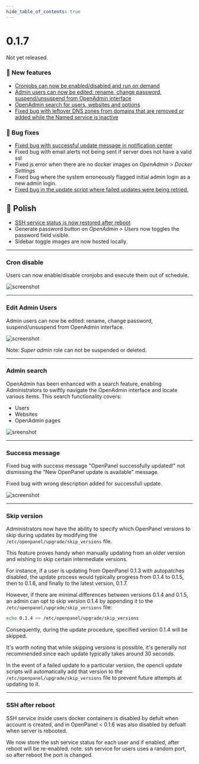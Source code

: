```yaml
--- 
hide_table_of_contents: true
---
```



# 0.1.7

Not yet released.

### 🚀 New features
- [Cronjobs can now be enabled/disabled and run on demand](#cron-disable)
- [Admin users can now be edited: rename, change password, suspend/unsuspend from OpenAdmin interface](#edit-admin-users)
- [OpenAdmin search for users, websites and options](#admin-search)
- [Fixed bug with leftover DNS zones from domains that are removed or added while the Named service is inactive](https://github.com/stefanpejcic/OpenPanel/issues/95)


### 🐛 Bug fixes
- [Fixed bug with successful update message in notification center](#success-message)
- Fixed bug with email alerts not being sent if server does not have  a valid ssl
- Fixed js error when there are no docker images on *OpenAdmin > Docker Settings*
- Fixed bug where the system erroneously flagged initial admin login as a new admin login.
- [Fixed bug in the update script where failed updates were being retried.](#skip-version)



## 💅 Polish
- [SSH service status is now restored after reboot](#ssh-after-reboot)
- Generate password button on *OpenAdmin > Users* now toggles the password field visible.
- Sidebar toggle images are now hosted locally.

----

### Cron disable

Users can now enable/disable cronjobs and execute them out of schedule.

![screenshot](https://i.postimg.cc/brZwBnSG/2024-04-15-23-56.png)


-----

### Edit Admin Users

Admin users can now be edited: rename, change password, suspend/unsuspend from OpenAdmin interface.

![screenshot](https://i.postimg.cc/Nf0sW-kvd/2024-04-16-10-39.png)

Note: *Super admin* role can not be suspended or deleted.

----

### Admin search

OpenAdmin has been enhanced with a search feature, enabling Administrators to swiftly navigate the OpenAdmin interface and locate various items.
This search functionality covers:
- Users
- Websites
- OpenAdmin pages

![sreenshot](https://i.postimg.cc/FFCV4Ktv/2024-04-17-14-35.png)



----

### Success message

Fixed bug with success message "OpenPanel successfully updated!" not dismissing the "New OpenPanel update is available" message.

Fixed bug with wrong description added for successfull update.

![screenshot](https://i.postimg.cc/PxDqzftk/2024-04-15-17-24.png)

----

### Skip version

Administrators now have the ability to specify which OpenPanel versions to skip during updates by modifying the `/etc/openpanel/upgrade/skip_versions` file.

This feature proves handy when manually updating from an older version and wishing to skip certain intermediate versions.

For instance, if a user is updating from OpenPanel 0.1.3 with autopatches disabled, the update process would typically progress from 0.1.4 to 0.1.5, then to 0.1.6, and finally to the latest version, 0.1.7.

However, if there are minimal differences between versions 0.1.4 and 0.1.5, an admin can opt to skip version 0.1.4 by appending it to the `/etc/openpanel/upgrade/skip_versions` file:

```bash
echo 0.1.4 >> /etc/openpanel/upgrade/skip_versions
```

Consequently, during the update procedure, specified version 0.1.4 will be skipped.

It's worth noting that while skipping versions is possible, it's generally not recommended since each update typically takes around 30 seconds.


In the event of a failed update to a particular version, the opencli update scripts will automatically add that version to the `/etc/openpanel/upgrade/skip_versions` file to prevent future attempts at updating to it.


-----

### SSH after reboot

SSH service inside users docker containers is disabled by defult when account is created, and in OpenPanel < 0.1.6 was also disabled by defualt when server is rebooted.

We now store the ssh service status for each user and if enabled, after reboot will be re-enabled. note: ssh service for users uses a random port, so after reboot the port is changed.
